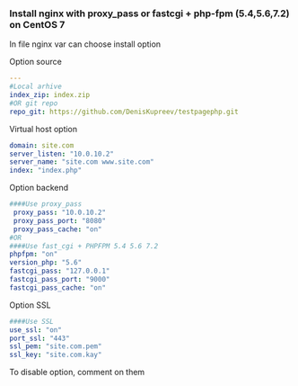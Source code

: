 ### Install nginx with proxy_pass or fastcgi + php-fpm (5.4,5.6,7.2) on CentOS 7

In file nginx var can choose install option

Option source
```YAML
---
#Local arhive
index_zip: index.zip
#OR git repo
repo_git: https://github.com/DenisKupreev/testpagephp.git
```
Virtual host option
```YAML
domain: site.com
server_listen: "10.0.10.2"
server_name: "site.com www.site.com"
index: "index.php"
```
Option backend
```YAML
####Use proxy_pass
 proxy_pass: "10.0.10.2"
 proxy_pass_port: "8080"
 proxy_pass_cache: "on"
#OR
####Use fast_cgi + PHPFPM 5.4 5.6 7.2
phpfpm: "on"
version_php: "5.6"
fastcgi_pass: "127.0.0.1"
fastcgi_pass_port: "9000"
fastcgi_pass_cache: "on"
```
Option SSL
```YAML
####Use SSL
use_ssl: "on"
port_ssl: "443"
ssl_pem: "site.com.pem"
ssl_key: "site.com.kay"

```
To disable option, comment on them
